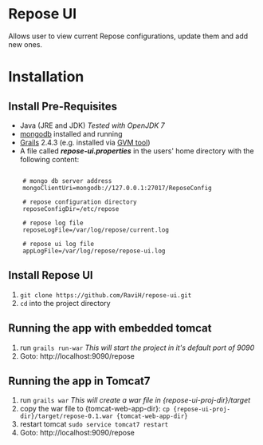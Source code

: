 Repose UI
============

Allows user to view current Repose configurations, update them and add new ones.

Installation
============
Install Pre-Requisites
--------------
  * Java (JRE and JDK) *Tested with OpenJDK 7*
  * [mongodb](http://mongodb.org) installed and running
  * [Grails](http://grails.org) 2.4.3 (e.g. installed via [GVM tool](http://gvmtool.net/))
  * A file called ***repose-ui.properties*** in the users' home directory with the following content:

```

    # mongo db server address
    mongoClientUri=mongodb://127.0.0.1:27017/ReposeConfig

    # repose configuration directory
    reposeConfigDir=/etc/repose

    # repose log file
    reposeLogFile=/var/log/repose/current.log

    # repose ui log file
    appLogFile=/var/log/repose/repose-ui.log
```

Install Repose UI
-----------------
  1. `git clone https://github.com/RaviH/repose-ui.git`
  1. `cd` into the project directory

Running the app with embedded tomcat
-----------------
  1. run `grails run-war` *This will start the project in it's default port of 9090*
  1. Goto: http://localhost:9090/repose

Running the app in Tomcat7
-----------------
  1. run `grails war` *This will create a war file in {repose-ui-proj-dir}/target*
  1. copy the war file to {tomcat-web-app-dir}: `cp {repose-ui-proj-dir}/target/repose-0.1.war {tomcat-web-app-dir}`
  1. restart tomcat `sudo service tomcat7 restart`
  1. Goto: http://localhost:9090/repose